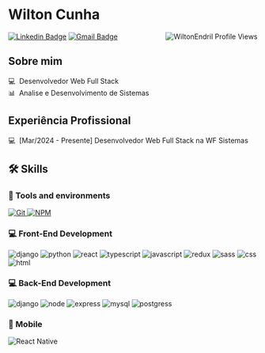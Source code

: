 # Wilton Cunha

<img align="right" src="https://komarev.com/ghpvc/?username=WiltonEndril" alt="WiltonEndril Profile Views" />

[![Linkedin Badge](https://img.shields.io/badge/LinkedIn-WiltonEndril-blue?style=flat-square&logo=Linkedin&logoColor=white&link=https://www.linkedin.com/in/WiltonEndril/)](https://www.linkedin.com/in/WiltonEndril/) 
[![Gmail Badge](https://img.shields.io/badge/-wiltonendril@gmail.com-c14438?style=flat-square&logo=Gmail&logoColor=white&link=mailto:wiltonendril@gmail.com)](mailto:wiltonendril@gmail.com)

<!--![Wilton Endril github stats](https://github-readme-stats.vercel.app/api?username=WiltonEndril&show_icons=true&theme=tokyonight)-->

## Sobre mim

💻 &nbsp;Desenvolvedor Web Full Stack    
📊 &nbsp;Analise e Desenvolvimento de Sistemas

## Experiência Profissional

💻 &nbsp;[Mar/2024 - Presente] Desenvolvedor Web Full Stack na WF Sistemas  

## 🛠️ Skills

### :wrench: Tools and environments

<!-- GIT -->
<a href="#">
      <img alt="Git" src="https://img.shields.io/badge/Git-F05032.svg?style=for-the-badge&logo=git&logoColor=white" />
</a>
<!-- NPM -->
<a href="#">
      <img alt="NPM" src="https://img.shields.io/badge/NPM-CB3837.svg?style=for-the-badge&logo=npm&logoColor=white" />
</a>

### :computer: Front-End Development

![django](https://img.shields.io/badge/Django-092E20?style=for-the-badge&logo=django&logoColor=green)
![python](https://img.shields.io/badge/python-00000f?style=for-the-badge&logo=python&logoColor=ffdd54)
![react](https://img.shields.io/badge/React-20232A?style=for-the-badge&logo=react&logoColor=61DAFB)
![typescript](https://img.shields.io/badge/TypeScript-3178C6?style=for-the-badge&logo=typescript&logoColor=white)
![javascript](https://img.shields.io/badge/JavaScript-F7DF1E?style=for-the-badge&logo=javascript&logoColor=black)
![redux](https://img.shields.io/badge/Redux-593D88?style=for-the-badge&logo=redux&logoColor=white)
![sass](https://img.shields.io/badge/Sass-CF649A?style=for-the-badge&logo=sass&logoColor=white)
![css](https://img.shields.io/badge/CSS3-1572B6?style=for-the-badge&logo=css3&logoColor=white)
![html](https://img.shields.io/badge/HTML5-E34F26?style=for-the-badge&logo=html5&logoColor=white)

### :computer: Back-End Development

![django](https://img.shields.io/badge/Django-092E20?style=for-the-badge&logo=django&logoColor=green)
![node](https://img.shields.io/badge/Node.js-43853D?style=for-the-badge&logo=node.js&logoColor=white)
![express](https://img.shields.io/badge/Express.js-404D59?style=for-the-badge)
![mysql](https://img.shields.io/badge/MySQL-00000F?style=for-the-badge&logo=mysql&logoColor=white)
![postgress](https://img.shields.io/badge/PostgreSQL-316192?style=for-the-badge&logo=postgresql&logoColor=white)

### 📱 Mobile

![React Native](https://img.shields.io/badge/react_native-%2320232a.svg?style=for-the-badge&logo=react&logoColor=%2361DAFB)
